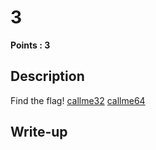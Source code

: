 # 3
**Points : 3**

## Description

Find the flag!
[callme32](./callme32)
[callme64](./callme64)

## Write-up
